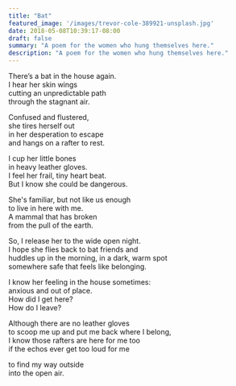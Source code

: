 ```yaml
---
title: "Bat"
featured_image: '/images/trevor-cole-389921-unsplash.jpg'
date: 2018-05-08T10:39:17-08:00
draft: false
summary: "A poem for the women who hung themselves here."
description: "A poem for the women who hung themselves here."
---
```


There’s a bat in the house again.\
I hear her skin wings\
cutting an unpredictable path\
through the stagnant air.

Confused and flustered,\
she tires herself out\
in her desperation to escape\
and hangs on a rafter to rest.

I cup her little bones\
in heavy leather gloves.\
I feel her frail, tiny heart beat.\
But I know she could be dangerous.

She's familiar, but not like us enough\
to live in here with me.\
A mammal that has broken\
from the pull of the earth.

So, I release her to the wide open night.\
I hope she flies back to bat friends and\
huddles up in the morning, in a dark, warm spot\
somewhere safe that feels like belonging.

I know her feeling in the house sometimes:\
anxious and out of place.\
How did I get here?\
How do I leave?

Although there are no leather gloves\
to scoop me up and put me back where I belong,\
I know those rafters are here for me too\
if the echos ever get too loud for me

to find my way outside\
into the open air.